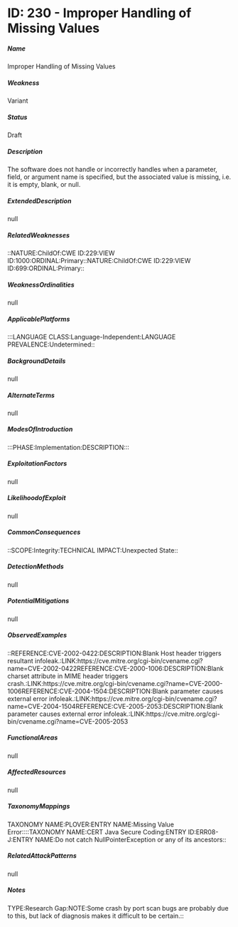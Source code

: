 # ID: 230 - Improper Handling of Missing Values
<h5>Name</h5>Improper Handling of Missing Values
<h5>Weakness</h5>Variant
<h5>Status</h5>Draft
<h5>Description</h5>The software does not handle or incorrectly handles when a parameter, field, or argument name is specified, but the associated value is missing, i.e. it is empty, blank, or null.
<h5>ExtendedDescription</h5>null
<h5>RelatedWeaknesses</h5>::NATURE:ChildOf:CWE ID:229:VIEW ID:1000:ORDINAL:Primary::NATURE:ChildOf:CWE ID:229:VIEW ID:699:ORDINAL:Primary::
<h5>WeaknessOrdinalities</h5>null
<h5>ApplicablePlatforms</h5>:::LANGUAGE CLASS:Language-Independent:LANGUAGE PREVALENCE:Undetermined::
<h5>BackgroundDetails</h5>null
<h5>AlternateTerms</h5>null
<h5>ModesOfIntroduction</h5>:::PHASE:Implementation:DESCRIPTION:::
<h5>ExploitationFactors</h5>null
<h5>LikelihoodofExploit</h5>null
<h5>CommonConsequences</h5>::SCOPE:Integrity:TECHNICAL IMPACT:Unexpected State::
<h5>DetectionMethods</h5>null
<h5>PotentialMitigations</h5>null
<h5>ObservedExamples</h5>::REFERENCE:CVE-2002-0422:DESCRIPTION:Blank Host header triggers resultant infoleak.:LINK:https://cve.mitre.org/cgi-bin/cvename.cgi?name=CVE-2002-0422REFERENCE:CVE-2000-1006:DESCRIPTION:Blank charset attribute in MIME header triggers crash.:LINK:https://cve.mitre.org/cgi-bin/cvename.cgi?name=CVE-2000-1006REFERENCE:CVE-2004-1504:DESCRIPTION:Blank parameter causes external error infoleak.:LINK:https://cve.mitre.org/cgi-bin/cvename.cgi?name=CVE-2004-1504REFERENCE:CVE-2005-2053:DESCRIPTION:Blank parameter causes external error infoleak.:LINK:https://cve.mitre.org/cgi-bin/cvename.cgi?name=CVE-2005-2053
<h5>FunctionalAreas</h5>null
<h5>AffectedResources</h5>null
<h5>TaxonomyMappings</h5>TAXONOMY NAME:PLOVER:ENTRY NAME:Missing Value Error::::TAXONOMY NAME:CERT Java Secure Coding:ENTRY ID:ERR08-J:ENTRY NAME:Do not catch NullPointerException or any of its ancestors::
<h5>RelatedAttackPatterns</h5>null
<h5>Notes</h5>TYPE:Research Gap:NOTE:Some crash by port scan bugs are probably due to this, but lack of diagnosis makes it difficult to be certain.::

